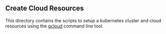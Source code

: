 ## Create Cloud Resources

This directory contains the scripts to setup a kubernetes cluster and cloud resources using the [gcloud](https://cloud.google.com/sdk/gcloud) command line tool.

